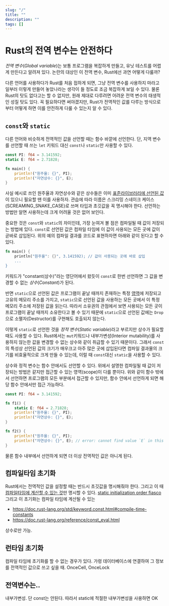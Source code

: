 ```yaml
---
slug: "/"
title: ""
description: ""
tags: []
---
```


# Rust의 전역 변수는 안전하다

_전역 변수_(_Global variable_)는 보통 프로그램을 복잡하게 만들고, 유닛 테스트를 어렵게 만든다고 알려져 있다.
논란의 대상인 이 전역 변수, Rust에선 과연 어떻게 다룰까?

다른 언어를 사용하다가 Rust를 처음 접하게 되면, 그냥 전역 변수를 사용하지 마라고 일부러 이렇게 만들어 놓았나라는 생각이 들 정도로 조금 복잡하게 보일 수 있다.
물론 Rust의 탓도 없다고는 할 수 없지만, 원래 제대로 다루려면 어려운 전역 변수의 태생적인 성질 탓도 있다.
꼭 필요하다면 써야겠지만, Rust가 전역적인 값를 다루는 방식으로 부터 어떻게 하면 이를 안전하게 다룰 수 있는지 알 수 있다.

## `const`와 `static`

다른 언어와 비슷하게 전역적인 값을 선언할 때는 함수 바깥에 선언한다.
단, 지역 변수를 선언할 때 쓰는 `let` 키워드 대신 `const`나 `static`만 사용할 수 있다.

```rust
const PI: f64 = 3.141592;
static E: f64 = 2.71828;

fn main() {
    println!("원주율: {}", PI);
    println!("자연상수: {}", E);
}
```

사실 예시로 쓰인 원주율과 자연상수와 같은 상수들은 이미 [표준라이브러리에 선언된 값](https://doc.rust-lang.org/std/f64/consts/index.html)이 있으니 필요할 땐 이를 사용하자. 관습에 따라 이름은 스크리밍 스네이크 케이스(SCREAMING_SNAKE_CASE)로 쓰며 타입과 초깃값을 꼭 명시해야 한다.
선언하는 방법만 알면 사용하는데 크게 어려울 것은 없어 보인다.

중요한 것은 `const`와 `static`의 차이인데, 가장 눈여겨 볼 점은 컴파일될 때 값이 저장되는 방법에 있다.
`const`로 선언된 값은 컴파일 타임에 이 값이 사용되는 모든 곳에 값이 곧바로 삽입된다. 위의 예의 컴파일 결과를 코드로 표현하자면 아래와 같이 된다고 할 수 있다.

```rust
fn main() {
    println("원주율": {}", 3.141592); // 값이 사용되는 곳에 바로 삽입
    ...
}
```

키워드가 "constant(상수)"라는 영단어에서 왔듯이 `const`로 한번 선언하면 그 값을 변경할 수 없는 _상수_(_Constant_)가 된다.

반면 `static`으로 선언된 값은 프로그램이 끝날 때까지 존재하는 특정 [영역](https://en.wikipedia.org/wiki/Data_segment)에 저장되고 고유의 메모리 주소를 가지고,
`static`으로 선언된 값을 사용하는 모든 곳에서 이 특정 메모리 주소에 저장된 값을 읽는다.
따라서 소유권의 관점에서 보면 사용되는 모든 곳이 프로그램이 끝날 때까지 소유한다고 볼 수 있기 때문에 `static`으로 선언된 값에는 `Drop`으로 소멸자(Destructor)를 구현해도 호출되지 않는다.

이렇게 `static`로 선언한 것을 _정적 변수_(_Static variable_)라고 부르지만 상수가 필요할 때도 사용할 수 있다. Rust에서는 `mut`키워드나 내부가변성(Interior mutability)를 사용하지 않는한 값을 변경할 수 없는 상수와 같이 취급할 수 있기 때문이다. 그래서 `const`의 특성상 선언된 값의 크기가 매우크고 아주 많은 곳에 삽입된다면 컴파일 결과물의 크기를 비효율적으로 크게 만들 수 있는데, 이럴 때 `const`대신 `static`을 사용할 수 있다.

상수와 정적 변수는 함수 안에서도 선언할 수 있다. 위에서 설명한 컴파일될 때 값이 저장되는 방법은 같지만 접근할 수 있는 영역(scope)이 다를 뿐이다. 위와 같이 함수 밖에서 선언하면 프로그램의 모든 부분에서 접근할 수 있지만, 함수 안에서 선언하게 되면 해당 함수 안에서만 접근 가능하다.

```rust
const PI: f64 = 3.141592;

fn f1() {
    static E: f64 = 2.71828;
    println!("원주율: {}", PI);
    println!("자연상수: {}", E);
}

fn f2() {
    println!("원주율: {}", PI);
    println!("자연상수: {}", E); // error: cannot find value `E` in this scope
}
```

물론 함수 내부에서 선언하게 되면 더 이상 전역적인 값은 아니게 된다.

## 컴파일타임 초기화

Rust에서는 전역적인 값을 설정할 때는 반드시 초깃값을 명시해줘야 한다.
그리고 이 때 [컴파일타임에 계산할 수 있는 것](https://doc.rust-lang.org/reference/const_eval.html)만 명시할 수 있다.
[static initialization order fiasco](https://en.cppreference.com/w/cpp/language/siof)
그리고 이 초기화는 컴파일 타임에 계산될 수 있는

- https://doc.rust-lang.org/std/keyword.const.html#compile-time-constants
- https://doc.rust-lang.org/reference/const_eval.html

상수로만 가능.

## 런타임 초기화

컴파일 타임에 초기화를 할 수 없는 경우가 있다.
가령 데이터베이스에 연결하여 그 정보를 전역적인 값으로 쓰고 싶을 때.
OnceCell, OnceLock

## 전역변수는..

내부가변성.
단 const는 안된다.
따라서 static에 적절한 내부가변성을 사용하면 OK
